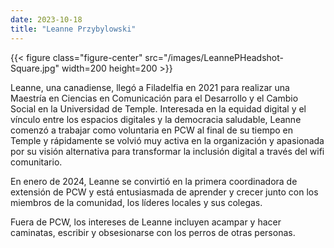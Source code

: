 ```yaml
---
date: 2023-10-18
title: "Leanne Przybylowski"
---
```


{{< figure class="figure-center" src="/images/LeannePHeadshot-Square.jpg" width=200 height=200 >}}  

Leanne, una canadiense, llegó a Filadelfia en 2021 para realizar una Maestría en Ciencias en Comunicación para el Desarrollo y el Cambio Social en la Universidad de Temple. Interesada en la equidad digital y el vínculo entre los espacios digitales y la democracia saludable, Leanne comenzó a trabajar como voluntaria en PCW al final de su tiempo en Temple y rápidamente se volvió muy activa en la organización y apasionada por su visión alternativa para transformar la inclusión digital a través del wifi comunitario.  

En enero de 2024, Leanne se convirtió en la primera coordinadora de extensión de PCW y está entusiasmada de aprender y crecer junto con los miembros de la comunidad, los líderes locales y sus colegas.  

Fuera de PCW, los intereses de Leanne incluyen acampar y hacer caminatas, escribir y obsesionarse con los perros de otras personas.  
